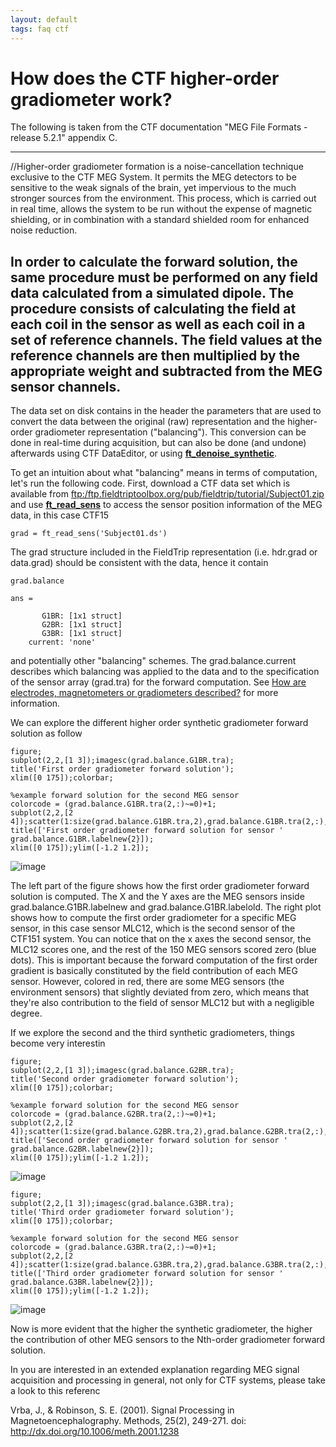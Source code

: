 ```yaml
---
layout: default
tags: faq ctf
---
```



# How does the CTF higher-order gradiometer work?

The following is taken from the CTF documentation "MEG File Formats - release 5.2.1" appendix C.

---
//Higher-order gradiometer formation is a noise-cancellation technique exclusive to the CTF MEG System. It permits the MEG detectors to be sensitive to the weak signals of the brain, yet impervious to the much stronger sources from the environment. This process, which is carried out in real time, allows the system to be run without the expense of magnetic shielding, or in combination with a standard shielded room for enhanced noise reduction.

In order to calculate the forward solution, the same procedure must be performed on any field data calculated from a simulated dipole. The procedure consists of calculating the field at each coil in the sensor as well as each coil in a set of reference channels. The field values at the reference channels are then multiplied by the appropriate weight and subtracted from the MEG sensor channels.
---

The data set on disk contains in the header the parameters that are used to convert the data between the original (raw) representation and the higher-order gradiometer representation ("balancing"). This conversion can be done in real-time during acquisition, but can also be done (and undone) afterwards using CTF DataEditor, or using **[ft_denoise_synthetic](/reference/ft_denoise_synthetic)**.


To get an intuition about what "balancing" means in terms of computation, let's run the following code. First, download a CTF data set which is available from [ftp:/ftp.fieldtriptoolbox.org/pub/fieldtrip/tutorial/Subject01.zip](ftp://ftp.fieldtriptoolbox.org/pub/fieldtrip/tutorial/Subject01.zip) and use **[ft_read_sens](/reference/ft_read_sens)** to access the sensor position information of the MEG data, in this case CTF15


	grad = ft_read_sens('Subject01.ds')



The grad structure included in the FieldTrip representation (i.e. hdr.grad or data.grad) should be consistent with the data, hence it contain


	grad.balance
	
	ans = 
	
	       G1BR: [1x1 struct]
	       G2BR: [1x1 struct]
	       G3BR: [1x1 struct]
	    current: 'none'


and potentially other "balancing" schemes. The grad.balance.current describes which balancing was applied to the data and to the specification of the sensor array (grad.tra) for the forward computation. See [How are electrodes, magnetometers or gradiometers described?](/faq/how_are_electrodes_magnetometers_or_gradiometers_described) for more information.

We can explore the different higher order synthetic gradiometer forward solution as follow


	figure;
	subplot(2,2,[1 3]);imagesc(grad.balance.G1BR.tra);
	title('First order gradiometer forward solution');
	xlim([0 175]);colorbar;
	
	%example forward solution for the second MEG sensor
	colorcode = (grad.balance.G1BR.tra(2,:)~=0)+1;
	subplot(2,2,[2 4]);scatter(1:size(grad.balance.G1BR.tra,2),grad.balance.G1BR.tra(2,:),9,colorcode,'filled');
	title(['First order gradiometer forward solution for sensor ' grad.balance.G1BR.labelnew{2}]);
	xlim([0 175]);ylim([-1.2 1.2]);


![image](/media/faq/g1brv.png)

The left part of the figure shows how the first order gradiometer forward solution is computed. The X and the Y axes are the MEG sensors inside grad.balance.G1BR.labelnew and grad.balance.G1BR.labelold. The right plot shows how to compute the first order gradiometer for a specific MEG sensor, in this case sensor MLC12, which is the second sensor of the CTF151 system. You can notice that on the x axes the second sensor, the MLC12 scores one, and the rest of the 150 MEG sensors scored zero (blue dots). This is important because the forward computation of the first order gradient is basically constituted by the field contribution of each MEG sensor. However, colored in red, there are some MEG sensors (the environment sensors) that slightly deviated from zero, which means that they're also contribution to the field of sensor MLC12 but with a negligible degree.

If we explore the second and the third synthetic gradiometers, things become very interestin


	figure;
	subplot(2,2,[1 3]);imagesc(grad.balance.G2BR.tra);
	title('Second order gradiometer forward solution');
	xlim([0 175]);colorbar;
	
	%example forward solution for the second MEG sensor
	colorcode = (grad.balance.G2BR.tra(2,:)~=0)+1;
	subplot(2,2,[2 4]);scatter(1:size(grad.balance.G2BR.tra,2),grad.balance.G2BR.tra(2,:),9,colorcode,'filled');
	title(['Second order gradiometer forward solution for sensor ' grad.balance.G2BR.labelnew{2}]);
	xlim([0 175]);ylim([-1.2 1.2]);


![image](/media/faq/g2brv.png)


	figure;
	subplot(2,2,[1 3]);imagesc(grad.balance.G3BR.tra);
	title('Third order gradiometer forward solution');
	xlim([0 175]);colorbar;
	
	%example forward solution for the second MEG sensor
	colorcode = (grad.balance.G3BR.tra(2,:)~=0)+1;
	subplot(2,2,[2 4]);scatter(1:size(grad.balance.G3BR.tra,2),grad.balance.G3BR.tra(2,:),9,colorcode,'filled');
	title(['Third order gradiometer forward solution for sensor ' grad.balance.G3BR.labelnew{2}]);
	xlim([0 175]);ylim([-1.2 1.2]);


![image](/media/faq/g3brv.png)

Now is more evident that the higher the synthetic gradiometer, the higher the contribution of other MEG sensors to the Nth-order gradiometer forward solution.

In you are interested in an extended explanation regarding MEG signal acquisition and processing in general, not only for CTF systems, please take a look to this referenc

Vrba, J., & Robinson, S. E. (2001). Signal Processing in Magnetoencephalography. Methods, 25(2), 249-271. doi: http://dx.doi.org/10.1006/meth.2001.1238


